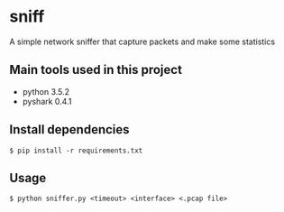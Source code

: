 # sniff

A simple network sniffer that capture packets and make some statistics

## Main tools used in this project
* python 3.5.2
* pyshark 0.4.1
## Install dependencies 
```
$ pip install -r requirements.txt
```
## Usage
```
$ python sniffer.py <timeout> <interface> <.pcap file>
```

